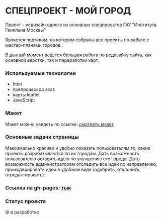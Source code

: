 # СПЕЦПРОЕКТ - МОЙ ГОРОД

Проект - редизайн одного из основных спецпроектов ГАУ "Института Генплана Москвы"

Является порталом, на котором собраны все проекты по работе с мастер-планами городов.

В данный момент ведется большая работа по редизайну сайта, как основной верстки, так и переработки карт.

### Используемые технологии

* html
* препроцессор scss
* карты leaflet
* JavaScript

### Макет

Макет можно увидеть по ссылке: [смотреть макет](https://www.figma.com/file/GQbmXKTjiuwaet6RRJN6Je/%D0%BC%D0%BE%D0%B9-%D0%B3%D0%BE%D1%80%D0%BE%D0%B4(-%D0%B2%D0%B5%D1%80%D1%81%D0%B8%D1%8F2)?node-id=0%3A1&t=1bqgfDYfWdtk3o7x-1)

### Основные задачи страницы

Максимально красиво и удобно показать пользователям то, какие проекты разрабатываются по их городам.
Дать возможность пользователю оставить идею по улучшению его города.
Дать возможность администраторам отследить все идеи по направлению, промодерировать идеи в удобном виде (одобрить, отклонить, отредактировать).


### Ссылка на gh-pages: [тык](https://inkinyam.github.io/gp-moy-gorod/)

### Статус проекта
⚙️ в разработке